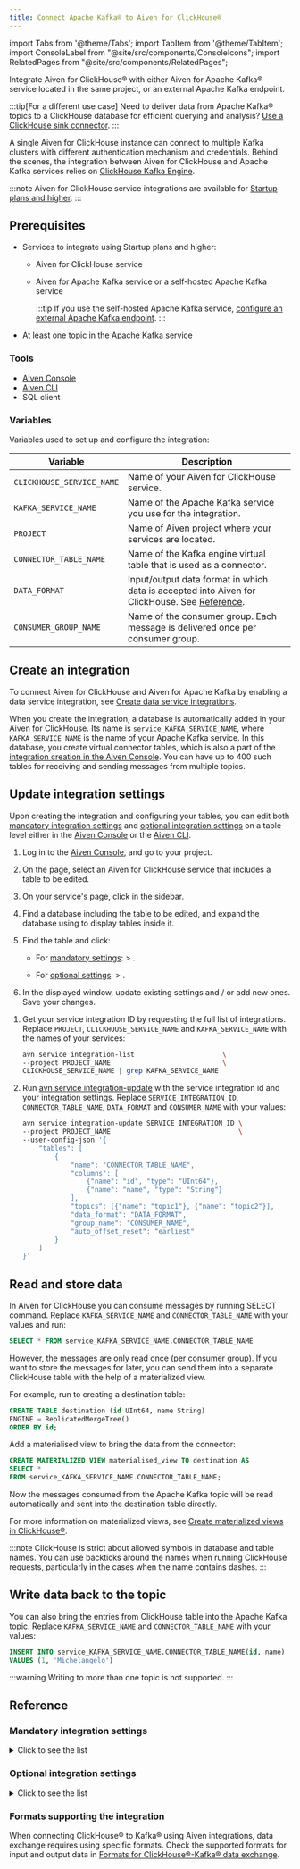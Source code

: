 ```yaml
---
title: Connect Apache Kafka® to Aiven for ClickHouse®
---
```


import Tabs from '@theme/Tabs';
import TabItem from '@theme/TabItem';
import ConsoleLabel from "@site/src/components/ConsoleIcons";
import RelatedPages from "@site/src/components/RelatedPages";

Integrate Aiven for ClickHouse® with either Aiven for Apache Kafka® service located in the same project, or an external Apache Kafka endpoint.

:::tip[For a different use case]
Need to deliver data from Apache Kafka® topics to a ClickHouse database for efficient querying
and analysis?
[Use a ClickHouse sink connector](/docs/products/kafka/kafka-connect/howto/clickhouse-sink-connector).
:::

A single Aiven for ClickHouse instance can connect to multiple Kafka clusters with
different authentication mechanism and credentials. Behind the scenes, the integration
between Aiven for ClickHouse and Apache Kafka services relies on
[ClickHouse Kafka Engine](https://clickhouse.com/docs/en/engines/table-engines/integrations/kafka/).

:::note
Aiven for ClickHouse service integrations are available for
[Startup plans and higher](https://aiven.io/pricing?product=clickhouse).
:::

## Prerequisites

-   Services to integrate using Startup plans and higher:
    -   Aiven for ClickHouse service
    -   Aiven for Apache Kafka service or a self-hosted Apache Kafka service

        :::tip
        If you use the self-hosted Apache Kafka service,
        [configure an external Apache Kafka endpoint](/docs/products/kafka/kafka-mirrormaker/howto/integrate-external-kafka-cluster#define-an-external-apache-kafka-service-integration-endpoint-via-aiven-console).
        :::

-   At least one topic in the Apache Kafka service

### Tools

-   [Aiven Console](https://console.aiven.io/)
-   [Aiven CLI](/docs/tools/cli)
-   SQL client

### Variables

Variables used to set up and configure the integration:

| Variable                  | Description                                                                                                |
| ------------------------- | ---------------------------------------------------------------------------------------------------------- |
| `CLICKHOUSE_SERVICE_NAME` | Name of your Aiven for ClickHouse service.                                                                 |
| `KAFKA_SERVICE_NAME`      | Name of the Apache Kafka service you use for the integration.                                              |
| `PROJECT`                 | Name of Aiven project where your services are located.                                                     |
| `CONNECTOR_TABLE_NAME`    | Name of the Kafka engine virtual table that is used as a connector.                                        |
| `DATA_FORMAT`             | Input/output data format in which data is accepted into Aiven for ClickHouse. See [Reference](#reference). |
| `CONSUMER_GROUP_NAME`     | Name of the consumer group. Each message is delivered once per consumer group.                             |

## Create an integration

To connect Aiven for ClickHouse and Aiven for Apache Kafka by enabling a
data service integration, see
[Create data service integrations](/docs/products/clickhouse/howto/data-service-integration#create-apache-kafka-integrations).

When you create the integration, a database is automatically added in your Aiven for
ClickHouse. Its name is `service_KAFKA_SERVICE_NAME`, where `KAFKA_SERVICE_NAME` is the
name of your Apache Kafka service. In this database, you create virtual connector tables,
which is also a part of the
[integration creation in the Aiven Console](/docs/products/clickhouse/howto/data-service-integration#create-apache-kafka-integrations).
You can have up to 400 such tables for receiving and sending messages from multiple topics.

## Update integration settings

Upon creating the integration and configuring your tables, you can edit both
[mandatory integration settings](/docs/products/clickhouse/howto/integrate-kafka#mandatory-integration-settings)
and
[optional integration settings](/docs/products/clickhouse/howto/integrate-kafka#optional-integration-settings)
on a table level either in the [Aiven Console](https://console.aiven.io/) or the
[Aiven CLI](/docs/tools/cli).

<Tabs groupId="group1">
<TabItem value="gui" label="Console" default>

1.  Log in to the [Aiven Console](https://console.aiven.io/), and go to your project.
1.  On the <ConsoleLabel name="Services"/> page, select an Aiven for ClickHouse service
    that includes a table to be edited.
1.  On your service's page, click <ConsoleLabel name="databasesandtables"/> in the
    sidebar.
1.  Find a database including the table to be edited, and expand the database using
    <ConsoleLabel name="downarrow"/> to display tables inside it.
1.  Find the table and click:

    - For
      [mandatory settings](/docs/products/clickhouse/howto/integrate-kafka#mandatory-integration-settings):
      <ConsoleLabel name="actions"/> >
      <ConsoleLabel name="edittable"/>.

    - For
      [optional settings](/docs/products/clickhouse/howto/integrate-kafka#optional-integration-settings):
      <ConsoleLabel name="actions"/> >
      <ConsoleLabel name="advancedconfiguration"/>.

1.  In the displayed window, update existing settings and / or add new ones. Save your
    changes.

</TabItem>
<TabItem value="cli" label="CLI">

1.  Get your service integration ID by requesting the full list of integrations. Replace
    `PROJECT`, `CLICKHOUSE_SERVICE_NAME` and `KAFKA_SERVICE_NAME` with the names of your
    services:

     ```bash
     avn service integration-list                      \
     --project PROJECT_NAME                            \
     CLICKHOUSE_SERVICE_NAME | grep KAFKA_SERVICE_NAME
     ```

1.  Run
    [avn service integration-update](/docs/tools/cli/service/integration#avn%20service%20integration-update)
    with the service integration id and your integration settings. Replace
    `SERVICE_INTEGRATION_ID`, `CONNECTOR_TABLE_NAME`, `DATA_FORMAT` and `CONSUMER_NAME`
    with your values:

    ```bash {6-14}
    avn service integration-update SERVICE_INTEGRATION_ID \
    --project PROJECT_NAME                                \
    --user-config-json '{
        "tables": [
            {
                "name": "CONNECTOR_TABLE_NAME",
                "columns": [
                    {"name": "id", "type": "UInt64"},
                    {"name": "name", "type": "String"}
                ],
                "topics": [{"name": "topic1"}, {"name": "topic2"}],
                "data_format": "DATA_FORMAT",
                "group_name": "CONSUMER_NAME",
                "auto_offset_reset": "earliest"
            }
        ]
    }'
    ```

</TabItem>
</Tabs>

## Read and store data

In Aiven for ClickHouse you can consume messages by running SELECT
command. Replace `KAFKA_SERVICE_NAME` and `CONNECTOR_TABLE_NAME` with
your values and run:

```sql
SELECT * FROM service_KAFKA_SERVICE_NAME.CONNECTOR_TABLE_NAME
```

However, the messages are only read once (per consumer group). If you
want to store the messages for later, you can send them into a separate
ClickHouse table with the help of a materialized view.

For example, run to creating a destination table:

```sql
CREATE TABLE destination (id UInt64, name String)
ENGINE = ReplicatedMergeTree()
ORDER BY id;
```

Add a materialised view to bring the data from the connector:

```sql
CREATE MATERIALIZED VIEW materialised_view TO destination AS
SELECT *
FROM service_KAFKA_SERVICE_NAME.CONNECTOR_TABLE_NAME;
```

Now the messages consumed from the Apache Kafka topic will be read
automatically and sent into the destination table directly.

For more information on materialized views, see
[Create materialized views in ClickHouse®](/docs/products/clickhouse/howto/materialized-views).

:::note
ClickHouse is strict about allowed symbols in database and table names.
You can use backticks around the names when running ClickHouse requests,
particularly in the cases when the name contains dashes.
:::

## Write data back to the topic

You can also bring the entries from ClickHouse table into the Apache
Kafka topic. Replace `KAFKA_SERVICE_NAME` and `CONNECTOR_TABLE_NAME`
with your values:

```sql
INSERT INTO service_KAFKA_SERVICE_NAME.CONNECTOR_TABLE_NAME(id, name)
VALUES (1, 'Michelangelo')
```

:::warning
Writing to more than one topic is not supported.
:::

## Reference

### Mandatory integration settings

<details><summary>
Click to see the list
</summary>
-   `name` - name of the connector table
-   `columns` - array of columns with names and types
-   `topics` - array of topics to pull data from
-   `data_format` - format for input data
    ([see supported formats](/docs/products/clickhouse/reference/supported-input-output-formats))
-   `group_name` - consumer group name to be created on your behalf
</details>

### Optional integration settings

<details><summary>
Click to see the list
</summary>
### Optional integration settings

| Name                                    | Type      | Description                                                                                                                     | Default    | Example      | Allowed values / Range                                          |
|---------------------------------------- |-----------|---------------------------------------------------------------------------------------------------------------------------------|------------|--------------|-----------------------------------------------------------------|
| `auto_offset_reset`                     | string    | Action to take when there is no initial offset in offset store or the desired offset is out of range                            | `earliest` | `latest`     | `smallest`, `earliest`, `beginning`, `largest`, `latest`, `end` |
| `date_time_input_format`                | string    | Method to read `DateTime` from text input formats                                                                               | `basic`    | `best_effort`| `basic`, `best_effort`, `best_effort_us`                        |
| `handle_error_mode`                     | string    | How to handle errors for Kafka engine                                                                                           | `default`  | `stream`     | `default`, `stream`                                             |
| `max_block_size`                        | integer   | Number of rows collected by polls for flushing data from Kafka                                                                  | `0`        | `100000`     | `0` - `1_000_000_000`                                           |
| `max_rows_per_message`                  | integer   | Maximum number of rows produced in one Kafka message for row-based formats                                                      | `1`        | `100000`     | `1` - `1_000_000_000`                                           |
| `num_consumers`                         | integer   | Number of consumers per table per replica                                                                                       | `1`        | `4`          | `1` - `10`                                                      |
| `poll_max_batch_size`                   | integer   | Maximum amount of messages to be polled in a single Kafka poll                                                                  | `0`        | `10000`      | `0` - `1_000_000_000`                                           |
| `poll_max_timeout_ms`                   | integer   | Timeout in milliseconds for a single poll from Kafka. Defaults to `stream_flush_interval_ms` (500 ms).                          | `0`        | `1000`       | `0` - `30_000`                                                  |
| `skip_broken_messages`                  | integer   | Skip at least this number of broken messages from Kafka topic per block                                                         | `0`        | `10000`      | `0` - `1_000_000_000`                                           |
| `thread_per_consumer`                   | boolean   | Provide an independent thread for each consumer. All consumers run in the same thread by default.                               | `false`    | `true`       | `true`, `false`                                                 |
| `producer_batch_size`                   | integer   | Max size in bytes of a batch of messages sent to Kafka. If exceeded, the batch is sent.                                         | `1000000`  | `1000000`    | `0` - `2_147_483_647`                                           |
| `producer_batch_num_messages`           | integer   | Max number of messages in a batch sent to Kafka. If exceeded, the batch is sent.                                                | `10000`    | `10000`      | `1` - `1_000_000`                                               |
| `producer_compression_codec`            | string    | Compression codec to use for Kafka producer                                                                                     | `none`     | `zstd`       | `none`, `gzip`, `lz4`, `snappy`, `zstd`                         |
| `producer_compression_level`            | integer   | Compression level for Kafka producer. Range depends on algorithm: [0-9] for `gzip`, [0-12] for `lz4`, only 0 for `snappy`, -1=default | `-1`       | `5`          | `-1` - `12`                                                     |
| `producer_linger_ms`                    | integer   | Time in ms to wait for additional messages before sending a batch. If exceeded, the batch is sent.                              | `5`        | `5`          | `0` - `900_000`                                                 |
| `producer_queue_buffering_max_messages` | integer   | Max number of messages to buffer before sending. Max messages in producer queue.                                                | `100000`   | `100000`     | `0` - `2_147_483_647`                                           |
| `producer_queue_buffering_max_kbytes`   | integer   | Max size of buffer in kilobytes before sending. Max size of producer queue in kB.                                               | `1048576`  | `1048576`    | `0` - `2_147_483_647`                                           |
| `producer_request_required_acks`        | integer   | Number of acknowledgments required from Kafka brokers for a message to be considered successful                                 | `-1`       | `1`          | `-1` - `1000`                                                   |
</details>

### Formats supporting the integration

When connecting ClickHouse® to Kafka® using Aiven integrations, data
exchange requires using specific formats. Check the supported formats
for input and output data in
[Formats for ClickHouse®-Kafka® data exchange](/docs/products/clickhouse/reference/supported-input-output-formats).
